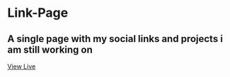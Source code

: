 # Link-Page
## A single page with my social links and projects i am still working on 
[View Live](https://bit.ly/3HI1MPQ)
